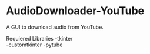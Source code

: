 # AudioDownloader-YouTube
A GUI to download audio from YouTube. 

Requiered Libraries 
-tkinter  
-customtkinter
-pytube 